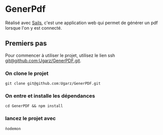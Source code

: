 # GenerPdf

Réalisé avec [Sails](http://sailsjs.org), c'est une application web qui permet de générer un pdf lorsque l'on y est connecté.

## Premiers pas
Pour commencer à utiliser le projet, utilisez le lien ssh [git@github.com:Ugarz/GenerPDF.git](git@github.com:Ugarz/GenerPDF.git).

### On clone le projet
```
git clone git@github.com:Ugarz/GenerPDF.git
```

### On entre et installe les dépendances
```
cd GenerPDF && npm install
```

### lancez le projet avec 
```
ǹodemon
```

